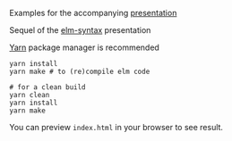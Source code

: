 Examples for the accompanying [presentation](https://hrnxm.github.io/elm-architecture/)

Sequel of the [elm-syntax](https://github.com/hrnxm/elm-syntax/) presentation

[Yarn](https://classic.yarnpkg.com/en/docs/install/) package manager is recommended

    yarn install
    yarn make # to (re)compile elm code

    # for a clean build
    yarn clean
    yarn install
    yarn make

You can preview `index.html` in your browser to see result.